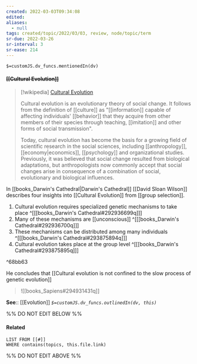 ```yaml
---
created: 2022-03-03T09:34:08 
edited: 
aliases:
  - null
tags: created/topic/2022/03/03, review, node/topic/term
sr-due: 2022-03-26
sr-interval: 3
sr-ease: 214
---
```

`$=customJS.dv_funcs.mentionedIn(dv)`

#### <s class="topic-title">[[Cultural Evolution]]</s>

> [!wikipedia] [Cultural Evolution](https://en.wikipedia.org/wiki/Cultural%20evolution)
> 
> Cultural evolution is an evolutionary theory of social change. It follows from the definition of [[culture]] as "[[information]] capable of affecting individuals' [[behavior]] that they acquire from other members of their species through teaching, [[imitation]] and other forms of social transmission". 
> 
> Today, cultural evolution has become the basis for a growing field of scientific research in the social sciences, including [[anthropology]], [[economy|economics]], [[psychology]] and organizational studies. Previously, it was believed that social change resulted from biological adaptations, but anthropologists now commonly accept that social changes arise in consequence of a combination of social, evolutionary and biological influences. 

In [[books_Darwin's Cathedral|Darwin's Cathedral]] [[David Sloan Wilson]] describes four insights into [[Cultural Evolution]] from [[group selection]].
1. Cultural evolution requires specialized genetic mechanisms to take place ^[[[books_Darwin's Cathedral#292936699q]]]
2. Many of these mechanisms are [[unconscious]] ^[[[books_Darwin's Cathedral#292936700q]]]
3. These mechanisms can be distributed among many individuals ^[[[books_Darwin's Cathedral#293875894q]]]
4. Cultural evolution takes place at the group level ^[[[books_Darwin's Cathedral#293875895q]]] 


^68bb63

He concludes that [[Cultural evolution is not confined to the slow process of genetic evolution]]

> ![[books_Sapiens#294931431q]]

**See**:: [[Evolution]]
*`$=customJS.dv_funcs.outlinedIn(dv, this)`*

%% DO NOT EDIT BELOW %%

#### Related 

```dataview
LIST FROM [[#]]
WHERE contains(topics, this.file.link)
```
%% DO NOT EDIT ABOVE %%
